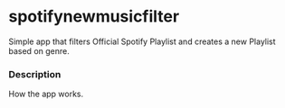 # spotifynewmusicfilter
Simple app that filters Official Spotify Playlist and creates a new Playlist based on genre.

### Description
How the app works.







 